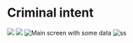 # Criminal intent
<img src="https://i.imgur.com/vlM2aQt.png"> <img src="https://i.imgur.com/vlM2aQt.png">
![Main screen with some data](https://i.imgur.com/vlM2aQt.png) 
![ss](https://i.imgur.com/UrHDj3t.png)
